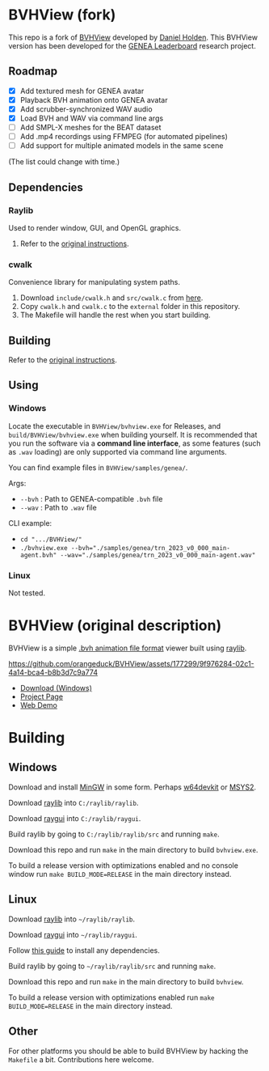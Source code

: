 # BVHView (fork)

This repo is a fork of [BVHView](https://github.com/orangeduck/BVHView) developed by [Daniel Holden](https://theorangeduck.com/). This BVHView version has been developed for the [GENEA Leaderboard](https://genea-workshop.github.io/leaderboard/) research project.

## Roadmap

- [x] Add textured mesh for GENEA avatar
- [X] Playback BVH animation onto GENEA avatar
- [X] Add scrubber-synchronized WAV audio
- [X] Load BVH and WAV via command line args
- [ ] Add SMPL-X meshes for the BEAT dataset
- [ ] Add .mp4 recordings using FFMPEG (for automated pipelines)
- [ ] Add support for multiple animated models in the same scene

(The list could change with time.)

## Dependencies

### Raylib

Used to render window, GUI, and OpenGL graphics.

1. Refer to the [original instructions](https://github.com/orangeduck/BVHView).

### cwalk

Convenience library for manipulating system paths.

1. Download `include/cwalk.h` and `src/cwalk.c` from [here](https://github.com/likle/cwalk).
2. Copy `cwalk.h` and `cwalk.c` to the `external` folder in this repository.
3. The Makefile will handle the rest when you start building.

## Building

Refer to the [original instructions](https://github.com/orangeduck/BVHView).

## Using

### Windows

Locate the executable in `BVHView/bvhview.exe` for Releases, and `build/BVHView/bvhview.exe` when building yourself. It is recommended that you run the software via a **command line interface**, as some features (such as `.wav` loading) are only supported via command line arguments.

You can find example files in `BVHView/samples/genea/`.

Args:
- `--bvh` : Path to GENEA-compatible `.bvh` file
- `--wav` : Path to `.wav` file

CLI example:
- `cd ".../BVHView/"`
- `./bvhview.exe --bvh="./samples/genea/trn_2023_v0_000_main-agent.bvh" --wav="./samples/genea/trn_2023_v0_000_main-agent.wav"`

### Linux

Not tested.

# BVHView (original description)

BVHView is a simple [.bvh animation file format](https://research.cs.wisc.edu/graphics/Courses/cs-838-1999/Jeff/BVH.html) viewer built using [raylib](https://www.raylib.com/).



https://github.com/orangeduck/BVHView/assets/177299/9f976284-02c1-4a14-bca4-b8b3d7c9a774



* [Download (Windows)](https://theorangeduck.com/media/uploads/BVHView/bvhview.zip)
* [Project Page](https://theorangeduck.com/page/bvhview)
* [Web Demo](https://theorangeduck.com/media/uploads/BVHView/bvhview.html)

# Building

## Windows

Download and install [MinGW](https://www.mingw-w64.org/) in some form. Perhaps [w64devkit](https://www.mingw-w64.org/downloads/#w64devkit) or [MSYS2](https://www.mingw-w64.org/downloads/#msys2).

Download [raylib](https://github.com/raysan5/raylib) into `C:/raylib/raylib`.

Download [raygui](https://github.com/raysan5/raygui) into `C:/raylib/raygui`.

Build raylib by going to `C:/raylib/raylib/src` and running `make`.

Download this repo and run `make` in the main directory to build `bvhview.exe`.

To build a release version with optimizations enabled and no console window run `make BUILD_MODE=RELEASE` in the main directory instead.

## Linux

Download [raylib](https://github.com/raysan5/raylib) into `~/raylib/raylib`.

Download [raygui](https://github.com/raysan5/raygui) into `~/raylib/raygui`.

Follow [this guide](https://github.com/raysan5/raylib/wiki/Working-on-GNU-Linux) to install any dependencies. 

Build raylib by going to `~/raylib/raylib/src` and running `make`.

Download this repo and run `make` in the main directory to build `bvhview`.

To build a release version with optimizations enabled run `make BUILD_MODE=RELEASE` in the main directory instead.

## Other

For other platforms you should be able to build BVHView by hacking the `Makefile` a bit. Contributions here welcome.
